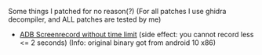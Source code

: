 Some things I patched for no reason(?) (For all patches I use ghidra decompiler, and ALL patches are tested by me)
- [ADB Screenrecord without time limit](screenrecord) (side effect: you cannot record less <= 2 seconds) (Info: original binary got from android 10 x86)
